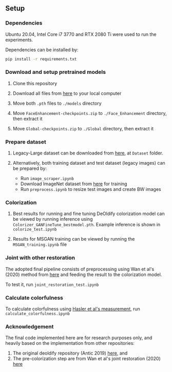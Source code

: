 ## Setup

### Dependencies
Ubuntu 20.04, Intel Core i7 3770 and RTX 2080 Ti were used to run the experiments. 

Dependencies can be installed by:
```bash
pip install -r requirements.txt
```

### Download and setup pretrained models
1. Clone this repository

2. Download all files from [here](https://drive.google.com/drive/folders/1nT7nfzqYbrffRwJWhdGFsGjH_wi6w-Pd?usp=sharing) to your local computer

3. Move both `.pth` files to `./models` directory

4. Move `FaceEnhancement-checkpoints.zip` to `./Face_Enhancement` directory, then extract it

5. Move `Global-checkpoints.zip` to `./Global` directory, then extract it

### Prepare dataset
1. Legacy-Large dataset can be downloaded from [here](https://drive.google.com/drive/folders/1nT7nfzqYbrffRwJWhdGFsGjH_wi6w-Pd?usp=sharing), at `Dataset` folder.

2. Alternatively, both training dataset and test dataset (legacy images) can be prepared by:
    - Run `image_scraper.ipynb`
    - Download ImageNet dataset from [here](http://image-net.org/download-images) for training
    - Run `preprocess.ipynb` to resize test images and create BW images
   
### Colorization
1. Best results for running and fine tuning DeOldify colorization model can be viewed by running inference using `Colorizer_GANFineTune_bestmodel.pth`. Example inference is shown in `colorize_test.ipynb`

2. Results for MSGAN training can be viewed by running the `MSGAN_training.ipynb` file

### Joint with other restoration
The adopted final pipeline consists of preprocessing using Wan et al's (2020) method from [here](https://github.com/microsoft/Bringing-Old-Photos-Back-to-Life/tree/master/Global) and feeding the result to the colorization model.

To test it, run `joint_restoration_test.ipynb`

### Calculate colorfulness
To calculate colorfulness using [Hasler et al's measurement](https://www.researchgate.net/publication/243135534_Measuring_Colourfulness_in_Natural_Images), run `calculate_colorfulness.ipynb`

### Acknowledgement

The final code implemented here are for research purposes only, and heavily based on the implementation from other repositories:
1. The original deoldify repository (Antic 2019) [here](https://github.com/jantic/DeOldify), and
2. The pre-colorization step are from Wan et al's joint restoration (2020) [here](https://github.com/microsoft/Bringing-Old-Photos-Back-to-Life/tree/master/Global)